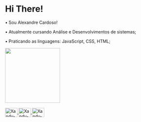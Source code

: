 # Hi There! 

• Sou Alexandre Cardoso!
 
• Atualmente cursando Análise e Desenvolvimentos de sistemas;

• Praticando as linguagens: JavaScript, CSS, HTML;

<div>
  <a href="https://github.com/Alexandre-Cardos0">
  <img height="180em" src="https://github-readme-stats.vercel.app/api?username=Alexandre-Cardos0&show_icons=true&theme=dark&include_all_commits=true&count_private=true"/>
</div>

<div style="display: inline_block"><br>
  <img align="center" alt="Xandy-Js" height="30" width="40" src="https://icongr.am/devicon/javascript-plain.svg?size=127&color=ffffff">
  <img align="center" alt="Xandy-HTML" height="30" width="40" src="https://icongr.am/devicon/html5-plain-wordmark.svg?size=127&color=ffffff">
  <img align="center" alt="Xandy-CSS" height="30" width="40" src="https://icongr.am/devicon/css3-plain-wordmark.svg?size=127&color=ffffff"> 

##


